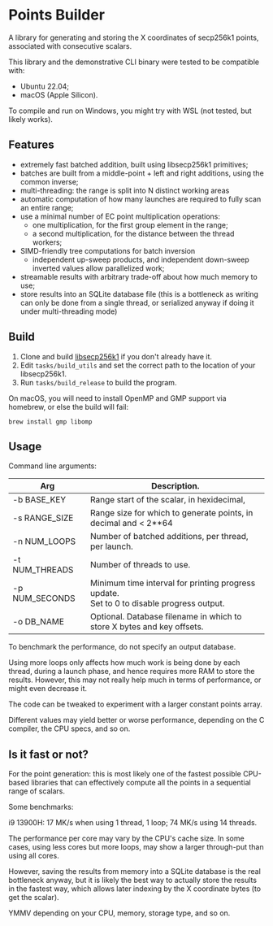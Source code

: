 # Points Builder

A library for generating and storing the X coordinates of secp256k1 points, associated with consecutive scalars.

This library and the demonstrative CLI binary were tested to be compatible with:

- Ubuntu 22.04;
- macOS (Apple Silicon).

To compile and run on Windows, you might try with WSL (not tested, but likely works).

## Features

- extremely fast batched addition, built using libsecp256k1 primitives;
- batches are built from a middle-point + left and right additions, using the common inverse;
- multi-threading: the range is split into N distinct working areas
- automatic computation of how many launches are required to fully scan an entire range;
- use a minimal number of EC point multiplication operations:
  - one multiplication, for the first group element in the range;
  - a second multiplication, for the distance between the thread workers;
- SIMD-friendly tree computations for batch inversion
  - independent up-sweep products, and independent down-sweep inverted values allow parallelized work;
- streamable results with arbitrary trade-off about how much memory to use;
- store results into an SQLite database file (this is a bottleneck as writing can only be done from a single thread, or
   serialized anyway if doing it under multi-threading mode)

## Build

1. Clone and build [libsecp256k1](https://github.com/bitcoin-core/secp256k1) if you don't already have it.
2. Edit `tasks/build_utils` and set the correct path to the location of your libsecp256k1.
3. Run `tasks/build_release` to build the program.

On macOS, you will need to install OpenMP and GMP support via homebrew, or else the build will fail:
```shell
brew install gmp libomp
```

## Usage

Command line arguments:

| Arg            | Description.                                                                                 |
|----------------|----------------------------------------------------------------------------------------------|
| -b BASE_KEY    | Range start of the scalar, in hexidecimal,                                                   |
| -s RANGE_SIZE  | Range size for which to generate points, in decimal and < 2**64                              |
| -n NUM_LOOPS   | Number of batched additions, per thread, per launch.                                         |
| -t NUM_THREADS | Number of threads to use.                                                                    |
| -p NUM_SECONDS | Minimum time interval for printing progress update.<br/>Set to 0 to disable progress output. |
| -o DB_NAME     | Optional. Database filename in which to store X bytes and key offsets.                       |

To benchmark the performance, do not specify an output database.

Using more loops only affects how much work is being done by each thread, during
a launch phase, and hence requires more RAM to store the results. However, this
may not really help much in terms of performance, or might even decrease it.

The code can be tweaked to experiment with a larger constant points array.

Different values may yield better or worse performance, depending on the C compiler,
the CPU specs, and so on.

## Is it fast or not?

For the point generation: this is most likely one of the fastest possible CPU-based
libraries that can effectively compute all the points in a sequential range of scalars.

Some benchmarks:

i9 13900H: 17 MK/s when using 1 thread, 1 loop; 74 MK/s using 14 threads.

The performance per core may vary by the CPU's cache size. In some cases, using less cores
but more loops, may show a larger through-put than using all cores.

However, saving the results from memory into a SQLite database is the real bottleneck anyway,
but it is likely the best way to actually store the results in the fastest way,
which allows later indexing by the X coordinate bytes (to get the scalar).

YMMV depending on your CPU, memory, storage type, and so on.
